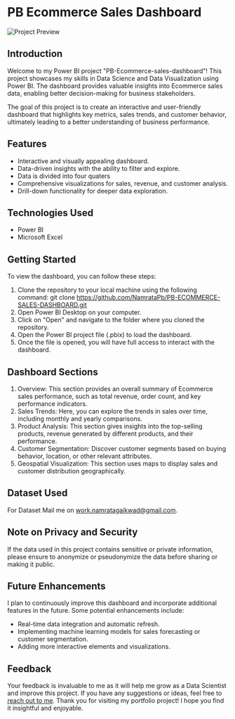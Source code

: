 # PB Ecommerce Sales Dashboard

![Project Preview](https://media.discordapp.net/attachments/1130926374866137108/1130931987276902490/WhatsApp_Image_2023-07-19_at_00.09.24.jpg )

## Introduction

Welcome to my Power BI project "PB-Ecommerce-sales-dashboard"! This project showcases my skills in Data Science and Data Visualization using Power BI. The dashboard provides valuable insights into Ecommerce sales data, enabling better decision-making for business stakeholders.

The goal of this project is to create an interactive and user-friendly dashboard that highlights key metrics, sales trends, and customer behavior, ultimately leading to a better understanding of business performance.

## Features

- Interactive and visually appealing dashboard.
- Data-driven insights with the ability to filter and explore.
- Data is divided into four quaters
- Comprehensive visualizations for sales, revenue, and customer analysis.
- Drill-down functionality for deeper data exploration.

## Technologies Used

- Power BI
- Microsoft Excel 


## Getting Started

To view the dashboard, you can follow these steps:

1. Clone the repository to your local machine using the following command: git clone https://github.com/NamrataPb/PB-ECOMMERCE-SALES-DASHBOARD.git
2. Open Power BI Desktop on your computer.
3. Click on "Open" and navigate to the folder where you cloned the repository.
4. Open the Power BI project file (.pbix) to load the dashboard.
5. Once the file is opened, you will have full access to interact with the dashboard.

## Dashboard Sections

1. Overview: This section provides an overall summary of Ecommerce sales performance, such as total revenue, order count, and key performance indicators.
2. Sales Trends: Here, you can explore the trends in sales over time, including monthly and yearly comparisons.
3. Product Analysis: This section gives insights into the top-selling products, revenue generated by different products, and their performance.
4. Customer Segmentation: Discover customer segments based on buying behavior, location, or other relevant attributes.
5. Geospatial Visualization: This section uses maps to display sales and customer distribution geographically.

## Dataset Used
For Dataset Mail me on work.namratagaikwad@gmail.com.

## Note on Privacy and Security

If the data used in this project contains sensitive or private information, please ensure to anonymize or pseudonymize the data before sharing or making it public.

## Future Enhancements

I plan to continuously improve this dashboard and incorporate additional features in the future. Some potential enhancements include:

- Real-time data integration and automatic refresh.
- Implementing machine learning models for sales forecasting or customer segmentation.
- Adding more interactive elements and visualizations.

## Feedback

Your feedback is invaluable to me as it will help me grow as a Data Scientist and improve this project. If you have any suggestions or ideas, feel free to [reach out to me](mailto:namratag0512@gmail.com).
Thank you for visiting my portfolio project! I hope you find it insightful and enjoyable.
